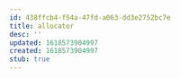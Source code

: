 ```yaml
---
id: 438ffcb4-f54a-47fd-a063-dd3e2752bc7e
title: allocator
desc: ''
updated: 1618573904997
created: 1618573904997
stub: true
---
```


